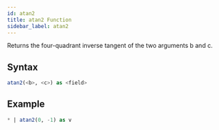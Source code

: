 ```yaml
---
id: atan2
title: atan2 Function
sidebar_label: atan2
---
```



Returns the four-quadrant inverse tangent of the two arguments b and c.

## Syntax

```sql
atan2(<b>, <c>) as <field>
```

## Example

```sql
* | atan2(0, -1) as v
```
